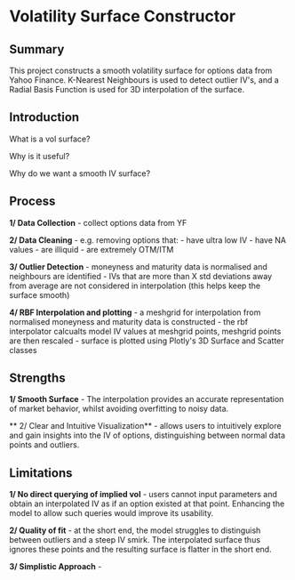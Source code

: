 # Volatility Surface Constructor

## Summary
This project constructs a smooth volatility surface for options data from Yahoo Finance. K-Nearest Neighbours is used to detect outlier IV's, and a Radial Basis Function is used for 3D interpolation of the surface.


## Introduction

What is a vol surface?

Why is it useful?

Why do we want a smooth IV surface?


## Process

**1/ Data Collection** - collect options data from YF

**2/ Data Cleaning** - e.g. removing options that: - have ultra low IV
                                                      - have NA values
                                                      - are illiquid
                                                      - are extremely OTM/ITM

**3/ Outlier Detection** - moneyness and maturity data is normalised and neighbours are identified
                            - IVs that are more than X std deviations away from average are not considered in interpolation (this helps keep the surface smooth)

**4/ RBF Interpolation and plotting** - a meshgrid for interpolation from normalised moneyness and maturity data is constructed
                                         - the rbf interpolator calcualts model IV values at meshgrid points, meshgrid points are then rescaled
                                         - surface is plotted using Plotly's 3D Surface and Scatter classes




## Strengths 

**1/ Smooth Surface** - The interpolation provides an accurate representation of market behavior, whilst avoiding overfitting to noisy data.

** 2/ Clear and Intuitive Visualization** - allows users to intuitively explore and gain insights into the IV of options, distinguishing between normal data points and outliers.

## Limitations

**1/ No direct querying of implied vol** - users cannot input parameters and obtain an interpolated IV as if an option existed at that point. Enhancing the model to allow such queries would improve its usability.

**2/ Quality of fit** - at the short end, the model struggles to distinguish between outliers and a steep IV smirk. The interpolated surface thus ignores these points and the resulting surface is flatter in the short end. 

**3/ Simplistic Approach** -


